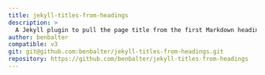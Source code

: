 ```yaml
---
title: jekyll-titles-from-headings
description: >
  A Jekyll plugin to pull the page title from the first Markdown heading when none is specified.
author: benbalter
compatible: v3
git: git@github.com:benbalter/jekyll-titles-from-headings.git
repository: https://github.com/benbalter/jekyll-titles-from-headings
---
```

